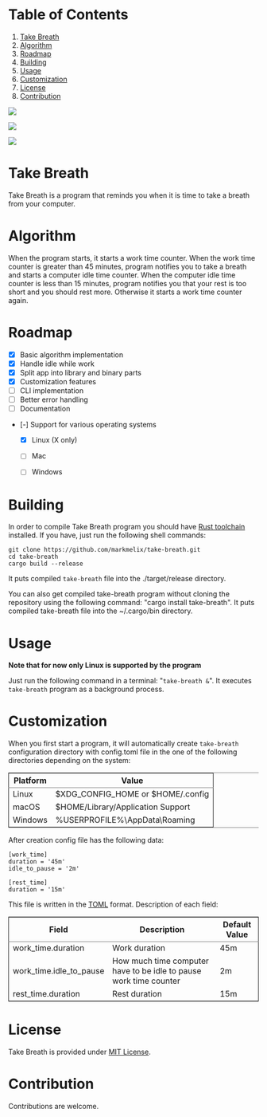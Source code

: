 # Table of Contents

1.  [Take Breath](#introdution)
2.  [Algorithm](#algorithm)
3.  [Roadmap](#roadmap)
4.  [Building](#building)
5.  [Usage](#usage)
6.  [Customization](#customization)
7.  [License](#license)
8.  [Contribution](#contribution)

<a href="https://docs.rs/take-breath"><img src="https://docs.rs/take-breath/badge.svg"></a>

<a href="https://crates.io/crates/take-breath"><img src="https://img.shields.io/crates/v/take-breath.svg"></a>

<a href="./LICENSE"><img src="https://img.shields.io/crates/l/take-breath.svg"></a>


<a id="introdution"></a>

# Take Breath

Take Breath is a program that reminds you when it is time to take a breath
from your computer.


<a id="algorithm"></a>

# Algorithm

When the program starts, it starts a work time counter. When the work time
counter is greater than 45 minutes, program notifies you to take a breath and
starts a computer idle time counter. When the computer idle time counter is
less than 15 minutes, program notifies you that your rest is too short and you
should rest more. Otherwise it starts a work time counter again.


<a id="roadmap"></a>

# Roadmap

-   [X] Basic algorithm implementation
-   [X] Handle idle while work
-   [X] Split app into library and binary parts
-   [X] Customization features
-   [ ] CLI implementation
-   [ ] Better error handling
-   [ ] Documentation
-   [-] Support for various operating systems
	-   [X] Linux (X only)
	-   [ ] Mac
	-   [ ] Windows


<a id="building"></a>

# Building

In order to compile Take Breath program you should have [Rust toolchain](https://www.rust-lang.org/tools/install)
installed. If you have, just run the following shell commands:

	git clone https://github.com/markmelix/take-breath.git
	cd take-breath
	cargo build --release

It puts compiled `take-breath` file into the ./target/release directory.

You can also get compiled take-breath program without cloning the repository
using the following command: "cargo install take-breath". It puts compiled
take-breath file into the ~/.cargo/bin directory.


<a id="usage"></a>

# Usage

**Note that for now only Linux is supported by the program**

Just run the following command in a terminal: "`take-breath
  &`". It executes `take-breath` program as a background process.


<a id="customization"></a>

# Customization

When you first start a program, it will automatically create `take-breath`
configuration directory with config.toml file in the one of the following
directories depending on the system:

<table border="2" cellspacing="0" cellpadding="6" rules="groups" frame="hsides">


<colgroup>
<col  class="org-left" />

<col  class="org-left" />
</colgroup>
<thead>
<tr>
<th scope="col" class="org-left">Platform</th>
<th scope="col" class="org-left">Value</th>
</tr>
</thead>

<tbody>
<tr>
<td class="org-left">Linux</td>
<td class="org-left">$XDG_CONFIG_HOME or $HOME/.config</td>
</tr>


<tr>
<td class="org-left">macOS</td>
<td class="org-left">$HOME/Library/Application Support</td>
</tr>


<tr>
<td class="org-left">Windows</td>
<td class="org-left">%USERPROFILE%\AppData\Roaming</td>
</tr>
</tbody>
</table>

After creation config file has the following data:

	[work_time]
	duration = '45m'
	idle_to_pause = '2m'

	[rest_time]
	duration = '15m'

This file is written in the [TOML](https://toml.io) format.
Description of each field:

<table border="2" cellspacing="0" cellpadding="6" rules="groups" frame="hsides">


<colgroup>
<col  class="org-left" />

<col  class="org-left" />

<col  class="org-left" />
</colgroup>
<thead>
<tr>
<th scope="col" class="org-left">Field</th>
<th scope="col" class="org-left">Description</th>
<th scope="col" class="org-left">Default Value</th>
</tr>
</thead>

<tbody>
<tr>
<td class="org-left">work_time.duration</td>
<td class="org-left">Work duration</td>
<td class="org-left">45m</td>
</tr>


<tr>
<td class="org-left">work_time.idle_to_pause</td>
<td class="org-left">How much time computer have to be idle to pause work time counter</td>
<td class="org-left">2m</td>
</tr>


<tr>
<td class="org-left">rest_time.duration</td>
<td class="org-left">Rest duration</td>
<td class="org-left">15m</td>
</tr>
</tbody>
</table>


<a id="license"></a>

# License

Take Breath is provided under [MIT License](./LICENSE).


<a id="contribution"></a>

# Contribution

Contributions are welcome.
